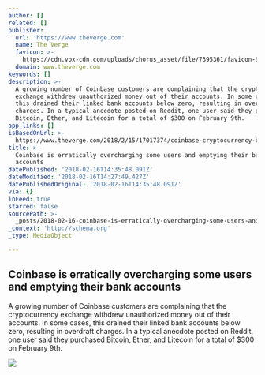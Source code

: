 ```yaml
---
author: []
related: []
publisher:
  url: 'https://www.theverge.com'
  name: The Verge
  favicon: >-
    https://cdn.vox-cdn.com/uploads/chorus_asset/file/7395361/favicon-64x64.0.ico
  domain: www.theverge.com
keywords: []
description: >-
  A growing number of Coinbase customers are complaining that the cryptocurrency
  exchange withdrew unauthorized money out of their accounts. In some cases,
  this drained their linked bank accounts below zero, resulting in overdraft
  charges. In a typical anecdote posted on Reddit, one user said they purchased
  Bitcoin, Ether, and Litecoin for a total of $300 on February 9th.
app_links: []
isBasedOnUrl: >-
  https://www.theverge.com/2018/2/15/17017374/coinbase-cryptocurrency-bitcoin-ether-unauthorized-charges
title: >-
  Coinbase is erratically overcharging some users and emptying their bank
  accounts
datePublished: '2018-02-16T14:35:48.091Z'
dateModified: '2018-02-16T14:27:49.427Z'
datePublishedOriginal: '2018-02-16T14:35:48.091Z'
via: {}
inFeed: true
starred: false
sourcePath: >-
  _posts/2018-02-16-coinbase-is-erratically-overcharging-some-users-and-emptying.md
_context: 'http://schema.org'
_type: MediaObject

---
```

<article style=""><h1>Coinbase is erratically overcharging some users and emptying their bank accounts</h1><p>A growing number of Coinbase customers are complaining that the cryptocurrency exchange withdrew unauthorized money out of their accounts. In some cases, this drained their linked bank accounts below zero, resulting in overdraft charges. In a typical anecdote posted on Reddit, one user said they purchased Bitcoin, Ether, and Litecoin for a total of $300 on February 9th.</p><img src="https://cdn.vox-cdn.com/uploads/chorus_image/image/58709295/846660080.jpg.0.jpg" /></article>